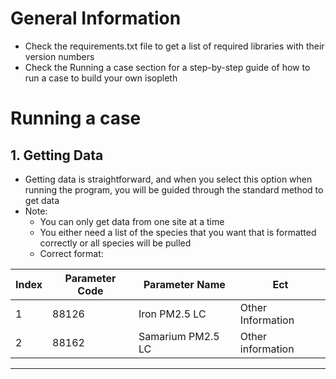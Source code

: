 # General Information
- Check the requirements.txt file to get a list of required libraries with their version numbers 
- Check the Running a case section for a step-by-step guide of how to run a case to build your own isopleth 
# Running a case
## 1. Getting Data
- Getting data is straightforward, and when you select this option when running the program, you will be guided through the standard method to get data
- Note:
  - You can only get data from one site at a time 
  - You either need a list of the species that you want that is formatted correctly or all species will be pulled
  - Correct format:

| Index | Parameter Code | Parameter Name    | Ect               |
|-------|----------------|-------------------|-------------------|
| 1     | 88126          | Iron PM2.5 LC     | Other Information |
| 2     | 88162          | Samarium PM2.5 LC | Other information |

---

